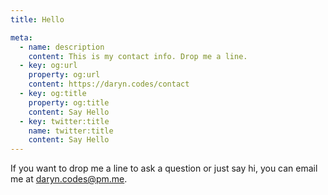 ```yaml
---
title: Hello

meta:
  - name: description
    content: This is my contact info. Drop me a line.
  - key: og:url
    property: og:url
    content: https://daryn.codes/contact
  - key: og:title
    property: og:title
    content: Say Hello
  - key: twitter:title
    name: twitter:title
    content: Say Hello
---
```


<page-title title="Hello" />

<div class="intro">
  <p>
    If you want to drop me a line to ask a question or just say hi, you can
    email me at <a href="mailto:daryn.codes@pm.me">daryn.codes@pm.me</a>.
  </p>
</div>
